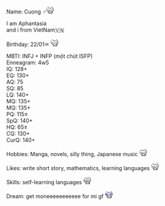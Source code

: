 <div class="bio-section">
<p>Name: Cuong ♂<img src="nuko/nukoShy3.gif" class="bio-icon"></p>
<p>I am Aphantasia<br> and i from VietNam🇻🇳
<div class="bio-section">
  <p>Birthday: 22/01♒ <img src="nuko/nukoShy4.gif" class="bio-icon"></p>
</div>
<p>
MBTI: INFJ + INFP (một chút ISFP)<br>
Enneagram: 4w5<br>
IQ: 128+<br>
EQ: 130+<br>
AQ: 75<br>
SQ: 85<br>
LQ: 140+<br>
MQ: 135+<br>
MQ: 135+<br>
PQ: 115±<br>
SpQ: 140+<br>
HQ: 65±<br>
CQ: 130+<br>
CurQ: 140+<br>
</p>
<div class="bio-section">
  <p>Hobbies: Manga, novels, silly thing, Japanese music <img src="nuko/nukoThumbsUp2.gif" class="bio-icon"></p>
</div>
<div class="bio-section">
  <p>Likes: write short story, mathematics, learning languages <img src="nuko/nukoGoodJob.gif" class="bio-icon"></p>
</div>
<div class="bio-section">
  <p>Skills: self-learning languages <img src="nuko/nukoPanic.gif" class="bio-icon"></p>
</div>
<div class="bio-section">
  <p>Dream: get moneeeeeeeeeee for mi gf <img src="nuko/nukoPleading.gif" class="bio-icon"></p>
</div>
